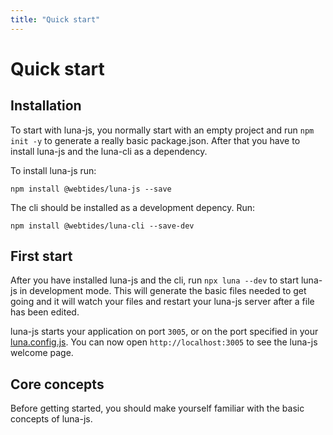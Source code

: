 ```yaml
---
title: "Quick start"
---
```

# Quick start


## Installation

To start with luna-js, you normally start with an empty project and run `npm init -y`
to generate a really basic package.json.
After that you have to install luna-js and the luna-cli as a dependency.

To install luna-js run:

 `npm install @webtides/luna-js --save`

The cli should be installed as a development depency. Run:

`npm install @webtides/luna-cli --save-dev`


## First start

After you have installed luna-js and the cli, run `npx luna --dev` to start luna-js in
development mode. This will generate the basic files needed to get going and it will
watch your files and restart your luna-js server after a file has been edited.

luna-js starts your application on port `3005`, or on the port specified
in your [luna.config.js](/configuration). You can now open `http://localhost:3005` to see
the luna-js welcome page.

## Core concepts

Before getting started, you should make yourself familiar with the basic concepts of 
luna-js.
